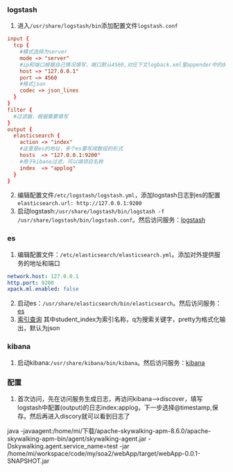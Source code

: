 ### logstash
1. 进入`/usr/share/logstash/bin`添加配置文件`logstash.conf`
``` conf
input {
  tcp {
    #模式选择为server
    mode => "server"
    #ip和端口根据自己情况填写，端口默认4560,对应下文logback.xml里appender中的destination
    host => "127.0.0.1"
    port => 4560
    #格式json
    codec => json_lines
  }
}
filter {
  #过滤器，根据需要填写
}
output {
  elasticsearch {
    action => "index"
    #这里是es的地址，多个es要写成数组的形式
    hosts  => "127.0.0.1:9200"
    #用于kibana过滤，可以填项目名称
    index  => "applog"
  }
}
```
2. 编辑配置文件`/etc/logstash/logstash.yml`，添加logstash日志到es的配置`elasticsearch.url: http://127.0.0.1:9200`
3. 启动logstash:`/usr/share/logstash/bin/logstash -f /usr/share/logstash/bin/logstash.conf`。然后访问服务：[logstash](http://127.0.0.1:9600)
### es
1. 编辑配置文件：`/etc/elasticsearch/elasticsearch.yml`。添加对外提供服务的地址和端口
``` yml
network.host: 127.0.0.1
http.port: 9200
xpack.ml.enabled: false
```
2. 启动es：`/usr/share/elasticsearch/bin/elasticsearch`。然后访问服务：[es](http://127.0.0.1:9200)
3. [索引查询](http://127.0.0.1:9200/student_index/_search?q=思想&pretty=true) 其中student_index为索引名称，q为搜索关键字，pretty为格式化输出，默认为json
### kibana
1. 启动kibana:`/usr/share/kibana/bin/kibana`。然后访问服务：[kibana](http://127.0.0.1:5601)

### 配置
1. 首次访问，先在访问服务生成日志，再访问kibana-->discover，填写logstash中配置(output)的日志index:applog，下一步选择@timestamp,保存。然后再进入discory就可以看到日志了

java -javaagent:/home/mi/下载/apache-skywalking-apm-8.6.0/apache-skywalking-apm-bin/agent/skywalking-agent.jar -Dskywalking.agent.service_name=test -jar /home/mi/workspace/code/my/soa2/webApp/target/webApp-0.0.1-SNAPSHOT.jar